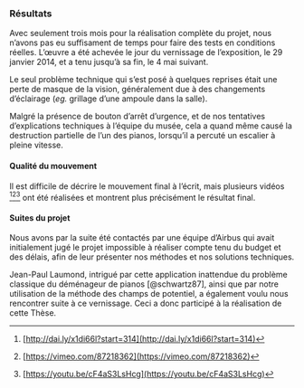 ### Résultats

Avec seulement trois mois pour la réalisation complète du projet, nous n’avons pas eu suffisament de temps pour faire
des tests en conditions réelles. L’œuvre a été achevée le jour du vernissage de l’exposition, le 29 janvier 2014, et a
tenu jusqu’à sa fin, le 4 mai suivant.

Le seul problème technique qui s’est posé à quelques reprises était une perte de masque de la vision, généralement due
à des changements d’éclairage (*eg.* grillage d’une ampoule dans la salle).

Malgré la présence de bouton d’arrêt d’urgence, et de nos tentatives d’explications techniques à l’équipe du musée,
cela a quand même causé la destruction partielle de l’un des pianos, lorsqu’il a percuté un escalier à pleine vitesse.

#### Qualité du mouvement

Il est difficile de décrire le mouvement final à l’écrit, mais plusieurs vidéos [^4][^5][^6] ont été réalisées et
montrent plus précisément le résultat final.

[^4]: [http://dai.ly/x1di66l?start=314](http://dai.ly/x1di66l?start=314)
[^5]: [https://vimeo.com/87218362](https://vimeo.com/87218362)
[^6]: [https://youtu.be/cF4aS3LsHcg](https://youtu.be/cF4aS3LsHcg)

<!--TODO: figure de time lapse-->

#### Suites du projet

Nous avons par la suite été contactés par une équipe d’Airbus qui avait initialement jugé le projet impossible à
réaliser compte tenu du budget et des délais, afin de leur présenter nos méthodes et nos solutions techniques.

Jean-Paul Laumond, intrigué par cette application inattendue du problème classique du déménageur de pianos
[@schwartz87], ainsi que par notre utilisation de la méthode des champs de potentiel, a également voulu nous rencontrer
suite à ce vernissage. Ceci a donc participé à la réalisation de cette Thèse.
